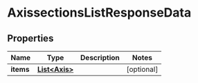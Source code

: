 

# AxissectionsListResponseData


## Properties

| Name | Type | Description | Notes |
|------------ | ------------- | ------------- | -------------|
|**items** | [**List&lt;Axis&gt;**](Axis.md) |  |  [optional] |



